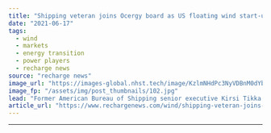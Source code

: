 ```yaml
---
title: "Shipping veteran joins Ocergy board as US floating wind start-up gathers momentum"
date: "2021-06-17"
tags: 
  - wind
  - markets
  - energy transition
  - power players
  - recharge news
source: "recharge news"
image_url: "https://images-global.nhst.tech/image/KzlmNHdPc3NyVDBnM0dYbjdpaDRMa2xSTnd4aWlUU1VUbmdRZEl5MnUvaz0=/nhst/binary/329820b8c518fa18ba6cb9d34d763c4b"
image_fp: "/assets/img/post_thumbnails/102.jpg"
lead: "Former American Bureau of Shipping senior executive Kirsi Tikka joins the offshore wind pioneer as it plans for flagship unit in American waters and first orders off UK"
article_url: "https://www.rechargenews.com/wind/shipping-veteran-joins-ocergy-board-as-us-floating-wind-start-up-gathers-momentum/2-1-1027228"
---
```


---
